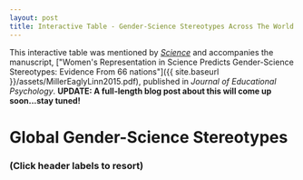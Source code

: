 ```yaml
---
layout: post
title: Interactive Table - Gender-Science Stereotypes Across The World
---
```


This interactive table was mentioned by [_Science_](http://news.sciencemag.org/social-sciences/2015/05/science-still-seen-male-profession-according-international-study-gender-bias) and accompanies the manuscript, ["Women's Representation in Science Predicts Gender-Science Stereotypes: Evidence From 66 nations"]({{ site.baseurl }}/assets/MillerEaglyLinn2015.pdf), published in _Journal of Educational Psychology_. **UPDATE: A full-length blog post about this will come up soon...stay tuned!**


<script src="../assets/Stereotypes-Table/d3.v3.min.js"></script>
<link rel="stylesheet" href="../assets/Stereotypes-Table/styles.css">

<div id="table" style="padding-top: 0px;">
  <div id="titleCustom">
    <h1><strong>Global Gender-Science Stereotypes</strong></h1>
    <h3>(Click header labels to resort)</h3>
  </div>
  <div class="top25" style="text-align: center;"></div>
  <script src="../assets/Stereotypes-Table/top25.js"></script>
</div>
